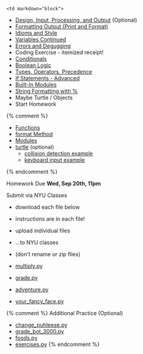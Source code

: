 	<td markdown="block">


* [Design, Input, Processing, and Output](slides/02/design-input-output.html) (Optional)
* [Formatting Output (Print and Format)](slides/02/formatting.html)
* [Idioms and Style](slides/02/idioms-style.html)
* [Variables Continued](slides/02/variables.html)
* [Errors and Degugging](slides/02/debugging.html)
* Coding Exercise - itemized receipt!
* [Conditionals](slides/02/review-conditionals.html)
* [Boolean Logic](slides/02/boolean-logic.html)
* [Types, Operators, Precedence](slides/02/types-operators-precedence.html)
* [If Statements - Advanced](slides/02/if-statements-advanced.html)
* [Built-In Modules](slides/02/modules.html)
* [String Formatting with %](slides/02/string-formatting.html)
* Maybe Turtle / Objects
* Start Homework

{% comment %}
* [Functions](slides/02/functions.html)
* [format Method](slides/02/format-method.html)
* [Modules](slides/02/modules.html)
* [turtle](slides/02/turtle.html) (optional)
    * [collision detection example](resources/code/intersects.py)
    * [keyboard input example](resources/code/keys.py)

{% endcomment %}
</td>
	<td markdown="block">

Homework Due __Wed, Sep 20th, 11pm__

Submit via NYU Classes

* download each file below
* instructions are in each file!
* upload individual files
* ...to NYU classes
* (don't rename or zip files)

* [multiply.py](assignments/hw02/multiply.py) 
* [grade.py](assignments/hw02/grade.py) 
* [adventure.py](assignments/hw02/adventure.py) 
* [your_fancy_face.py](assignments/hw02/your_fancy_face.py) 

{% comment %}
Additional Practice (Optional)
* [change_puhleese.py](assignments/hw02/change_puhleese.py) 
* [grade_bot_3000.py](assignments/hw01/grade_bot_3000.py)
* [foods.py](assignments/hw01/foods.py)
* [exercises.py](assignments/hw01/exercises.py)
{% endcomment %}

</td>
